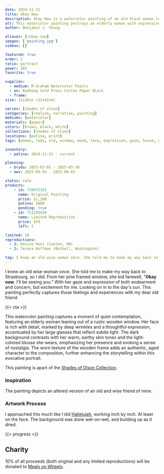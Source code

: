 ```yaml
---
date: 2024-11-21
title: Okay Now
description: Okay Now is a watercolor painting of an old black woman looking out of a window.
alt: This watercolor painting portrays an elderly woman with expressive eyes and glasses, gazing thoughtfully out of a weathered wooden window frame.
author: Benjamin J. Young

aliases: [/okay-now]
images: ['painting.jpg']
videos: []

featured: true
order: 2
ratio: portrait
power: 265
favorite: true

supplies:
  - medium: M Graham Watercolor Paints
  - on: Baohong Cold Press Cotton Paper Block
  - frame: 
size: 12x16in (31x41cm)

series: [shades of olson]
categories: [realism, narrative, painting]
mediums: [watercolor]
materials: [paper]
colors: [brown, black, white]
collections: [shades of olson]
locations: [patina, print]
tags: [woman, lady, old, window, wood, face, expression, gaze, house, glasses, earthy, outdoors, summer, rustic]

inventory:
  - patina: 2024-11-21 - current

planning:
  - brydu: 2025-03-01 - 2025-03-30
  - ows: 2025-05-03 - 2025-08-03

status: sale
products:
    - id: 710975182
      name: Original Painting
      price: $1,200
      patina: $800
      pending: true
    - id: 711193420
      name: Limited Reproduction
      price: $59
      left: 5

limited: 10
reproductions:
  - 1: Denise Hunt (Canton, OH)
  - 2: Teresa Hoffman (Bothell, Washington)

tag: I knew an old wise woman once. She told me to make my way back to Strasbourg, so I did. From her pine framed window, she bid farewell, "Okay now. I'll be seeing you." With her gaze and expression of both endearment and concern, but excitement for me. Looking on in to the day's sun. This painting perfectly captures those feelings and experiences with my dear old friend.
---
```


I knew an old wise woman once. She told me to make my way back to Strasbourg, so I did. From her pine framed window, she bid farewell, "**Okay now**. I'll be seeing you." With her gaze and expression of both endearment and concern, but excitement for me. Looking on in to the day's sun. This painting perfectly captures those feelings and experiences with my dear old friend.

<!--more-->

{{< cta >}}

This watercolor painting captures a moment of quiet contemplation, featuring an elderly woman leaning out of a rustic wooden window. Her face is rich with detail, marked by deep wrinkles and a thoughtful expression, accentuated by her large glasses that reflect subtle light. The dark background contrasts with her warm, earthy skin tones and the light-colored blouse she wears, emphasizing her presence and evoking a sense of nostalgia. The worn texture of the wooden frame adds an authentic, aged character to the composition, further enhancing the storytelling within this evocative portrait.

This painting is apart of the [Shades of Olson Collection](/collections/shades-of-olson).

### Inspiration ###

The painting depicts an altered version of an old and wise friend of mine.

### Artwork Process ###

I approached this much like I did [Hallelujah](/artwork/hallelujah), working inch by inch. At least on the face. The background was done wet-on-wet, and building up as it dried.

{{< progress >}}

## Charity ##

10% of all proceeds (both original and any limited reproductions) will be donated to [Meals on Wheels](https://www.mealsonwheelsamerica.org).